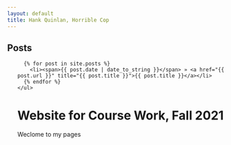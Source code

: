```yaml
---
layout: default
title: Hank Quinlan, Horrible Cop
---
```

## Posts

<ul class="posts">

	  {% for post in site.posts %}
	    <li><span>{{ post.date | date_to_string }}</span> » <a href="{{ post.url }}" title="{{ post.title }}">{{ post.title }}</a></li>
	  {% endfor %}
	</ul>
  
  
# Website for Course Work, Fall 2021
 
 Weclome to my pages
 
